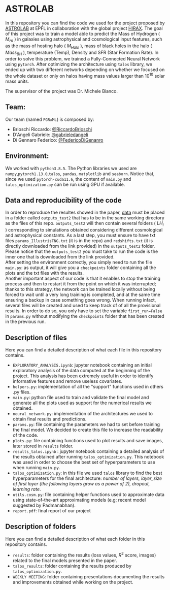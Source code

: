# ASTROLAB
In this repository you can find the code we used for the project proposed by [ASTROLAB](https://www.epfl.ch/labs/lastro/) at EPFL in collaboration with the global project [HIRAX](https://hirax.ukzn.ac.za/). The goal of this project was to train a model able to predict the Mass of Hydrogen ( $M_{HI}$ ) in galaxies using astrophysical and cosmological input features, such as the mass of hosting halo ( $M_{Halo}$ ), mass of black holes in the halo ( $Mass_{BH}$ ), temperature (Temp), Density and SFR (Star Formation Rate).
In order to solve this problem, we trained a Fully-Connected Neural Network using `pytorch`. After optimizing the architecture using `talos` library, we ended up with two different networks depending on whether we focused on the whole dataset or only on halos having mass values larger than $10^{10}$ solar mass units.

The supervisor of the project was Dr. Michele Bianco.

## Team:
Our team (named `FGRxML`) is composed by:  
- Brioschi Riccardo: [@RiccardoBrioschi](https://github.com/RiccardoBrioschi)  
- D'Angeli Gabriele: [@gabrieledangeli](https://github.com/gabrieledangeli)  
- Di Gennaro Federico: [@FedericoDiGenanro](https://github.com/FedericoDiGennaro)  

## Environment:
We worked with `python3.8.5`. The Python libraries we used are `numpy`,`pytorch1.13.0`,`talos`, `pandas`, `matplotlib` and `seaborn`.
Notice that, since we used `pytorch-cuda11.6`, the content of `main.py` and `talos_optimization.py` can be run using GPU if available.

## Data and reproducibility of the code
In order to reproduce the resultes showed in the paper, [data](https://mega.nz/file/U1FTyALK#zr1NLKa_bEX9t3oFPTlYaw4sonbTuRVyWUXNsUcVQFk) must be placed in a folder called `outputs_test2` that has to be in the same working directory as the files of this repo. `outputs_test2` will then contain several folders ( $LH_{i}$ ) corresponding to simulations obtained considering different cosmological and astrophysical constants. As a last step, you must ensure to have txt files `params_IllustrisTNG.txt` (it is in the repo) and `redshifts.txt` (it is directly downloaded from the link provided) in the `outputs_test2` folder. Please notice that the `outputs_test2` you must take to run the code is the inner one that is downloaded from the link provided.  
After setting the environment correctly, you simply need to run the file `main.py`: as output, it will give you a `checkpoints` folder containing all the plots and the txt files with the results.  
Another important aspect of our code is that it enables to stop the training process and then to restart it from the point on which it was interrupted; thanks to this strategy, the network can be trained locally without being forced to wait until a very long training is completed, and at the same time ensuring a backup in case something goes wrong. When running infact, several files will be created and used to keep track of of all the provisional results. In order to do so, you only have to set the variable `first_run=False` in `params.py` without modifying the `checkpoints` folder that has been created in the previous run.

## Description of files
Here you can find a detailed description of what each file in this repository contains.
- `EXPLORATORY_ANALYSIS.ipynb`: jupyter notebook containing an initial exploratory analysis of the data computed at the beginning of the project. This analysis has been extremely useful in order to identify informative features and remove useless covariates.
- `helpers.py`: implementation of all the "support" functions used in others .py files.
- `main.py`:  python file used to train and validate the final model and generate all the plots used as support for the numerical results we obtained.
- `neural_network.py`: implementation of the architectures we used to obtain final results and predictions.
- `params.py`: file containing the parameters we had to set before training the final model. We decided to create this file to increase the readability of the code.
- `plots.py`: file containing functions used to plot results and save images, later stored in `results` folder.
- `results_talos.ipynb` : jupyter notebook containing a detailed analysis of the results obtained after running `talos_optimization.py`. This notebook was used in order to choose the best set of hyperparameters to use when running `main.py`.
- `talos_optimization.py`: in this file we used  `talos` library to find the best hyperparameters for the final architecture: *number of layers, layer_size of first layer (the following layers grow as a power of 2), dropout, learning rate*. 
- `utils.cosm.py`: file containing helper functions used to approximate data using state-of-the-art approximating models (e.g; recent model suggested by Padmanabhan). 
- `report.pdf`: final report of our project

## Description of folders
Here you can find a detailed description of what each folder in this repository contains.
- `results`: folder containing the results (loss values, $R^2$ score, images) related to the final models presented in the paper.
- `talos_results`: folder containing the results produced by `talos_optimization.py`.
- `WEEKLY MEETING`: folder containing presentations documenting the results and improvements obtained while working on the project.





